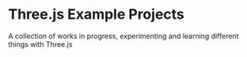 # Three.js Example Projects

A collection of works in progress, experimenting and learning different things with Three.js
